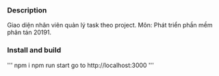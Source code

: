 ### Description
Giao diện nhân viên quản lý task theo project. Môn: Phát triển phần mềm phân tán 20191.

### Install and build
'''
npm i
npm run start
go to http://localhost:3000
'''
